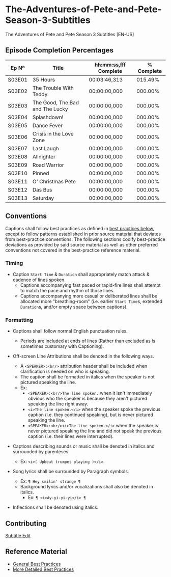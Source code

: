 # The-Adventures-of-Pete-and-Pete-Season-3-Subtitles
The Adventures of Pete and Pete Season 3 Subtitles [EN-US]

## Episode Completion Percentages
|  Ep Nº |              Title              | hh:mm:ss,fff Complete | % Complete |
|--------|---------------------------------|-----------------------|------------|
| S03E01 | 35 Hours                        | 00:03:46,313          | 015.49%    |
| S03E02 | The Trouble With Teddy          | 00:00:00,000          | 000.00%    |
| S03E03 | The Good, The Bad and The Lucky | 00:00:00,000          | 000.00%    |
| S03E04 | Splashdown!                     | 00:00:00,000          | 000.00%    |
| S03E05 | Dance Fever                     | 00:00:00,000          | 000.00%    |
| S03E06 | Crisis in the Love Zone         | 00:00:00,000          | 000.00%    |
| S03E07 | Last Laugh                      | 00:00:00,000          | 000.00%    |
| S03E08 | Allnighter                      | 00:00:00,000          | 000.00%    |
| S03E09 | Road Warrior                    | 00:00:00,000          | 000.00%    |
| S03E10 | Pinned                          | 00:00:00,000          | 000.00%    |
| S03E11 | O' Christmas Pete               | 00:00:00,000          | 000.00%    |
| S03E12 | Das Bus                         | 00:00:00,000          | 000.00%    |
| S03E13 | Saturday                        | 00:00:00,000          | 000.00%    |

## Conventions
Captions shall follow best practices as defined in [best practices below](#reference-material), except to follow patterns established in prior source material that deviates from best-practice conventions. The following sections codify best-practice deviations as provided by said source material as well as other preferred conventions not covered in the best-practice reference material.

### Timing
- Caption `Start Time` & `Duration` shall appropriately match attack & cadence of lines spoken.
  - Captions accompanying fast paced or rapid-fire lines shall attempt to match the pace and rhythm of those lines.
  - Captions accompanying more casual or deliberated lines shall be allocated more "breathing-room" (i.e. earlier `Start Time`s, extended `Duration`s, and/or empty space between captions).

### Formatting
- Captions shall follow normal English punctuation rules.
  - Periods are included at ends of lines (Rather than excluded as is sometimes customary with Captioning).
  
- Off-screen Line Attributions shall be denoted in the following ways.
  - A `<SPEAKER>:<br/>` attribution header shall be included when clarification is needed on who is speaking.
  - The caption shall be formatted in italics when the speaker is not pictured speaking the line.
  - Ex:
    - `<SPEAKER>:<br/>The line spoken.` when it isn't immediately obvious who the speaker is because they aren't pictured speaking the line right away.
    - `<i>The line spoken.</i>` when the speaker spoke the previous caption (i.e. they continued speaking), but is never pictured speaking the line.
    - `<SPEAKER>:<br/><i>The line spoken.</i>` when the speaker is never pictured speaking the line and did not speak the previous caption (i.e. their lines were interrupted).
 
- Captions describing sounds or music shall be denoted in italics and surrounded by parenteses.
  - Ex: `<i>( Upbeat trumpet playing )</i>`.
 
- Song lyrics shall be surrounded by Paragraph symbols.
  - Ex: `¶ Hey smilin' strange ¶`
  - Background lyrics and/or vocalizations shall also be denoted in italics.
    - Ex: `¶ <i>Ay-yi-yi-yi</i> ¶`

- Inflections shall be denoted using italics.

## Contributing
[Subtitle Edit](https://www.nikse.dk/subtitleedit)

## Reference Material
- [General Best Practices](https://engagemedia.org/help/best-practices-for-online-subtitling/)
- [More Detailed Best Practices](https://www.colorado.edu/digital-accessibility/captioning-service/captioning-quality#:~:text=When%20a%20speaker%20stutters%2C%20caption,halt%20or%20shift%20in%20speech.)
